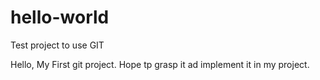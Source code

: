 # hello-world
Test project to use GIT

Hello,
My First git project. Hope tp grasp it ad implement it in my project.



